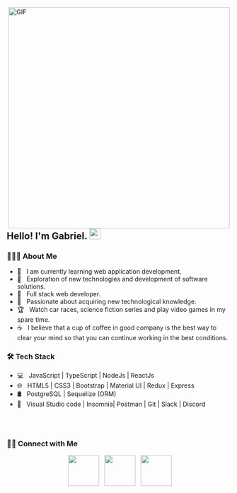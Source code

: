 <img align="right" alt="GIF" src="https://raw.githubusercontent.com/rodrigograca31/rodrigograca31/master/matrix.svg" width="500"/>
<h2> Hello! I'm Gabriel. <img src="https://github.com/souvikguria98/souvikguria98/blob/master/Hi.gif" width="25"></h2>

<h3> 👨🏻‍💻 About Me </h3>

- 🔭 &nbsp; I am currently learning web application development.
- 🤔 &nbsp; Exploration of new technologies and development of software solutions.
- 💼 &nbsp; Full stack web developer.
- 🔎 &nbsp; Passionate about acquiring new technological knowledge.
- 🏆 &nbsp; Watch car races, science fiction series and play video games in my spare time.
- ☕ &nbsp; I believe that a cup of coffee in good company is the best way to clear your mind so that you can continue working in the best conditions.

<h3>🛠 Tech Stack</h3>

- 💻 &nbsp; JavaScript | TypeScript | NodeJs | ReactJs
- 🌐 &nbsp; HTML5 | CSS3 | Bootstrap | Material UI | Redux | Express
- 🛢 &nbsp; PostgreSQL | Sequelize (ORM)
- 🔧 &nbsp; Visual Studio code | Insomnia| Postman | Git | Slack | Discord

<br>

</br>

<h3> 🤝🏻 Connect with Me </h3>

<p align="center">
&nbsp; <a href="https://api.whatsapp.com/send?phone=542644516084&text=Hola%2C%20Gabriel%F0%9F%91%A8%E2%80%8D%F0%9F%92%BB" target="_blank" rel="noopener noreferrer"><img src="https://img.icons8.com/color/whatsapp.png" width="70" /></a>  
&nbsp; <a href="https://www.linkedin.com/in/gabriel-navas-dev/" target="_blank" rel="noopener noreferrer"><img src="https://img.icons8.com/color/linkedin.png" width="70" /></a>
&nbsp; 
<a href="mailto:gabrielnavas98@gmail.com" target="_blank" rel="noopener noreferrer"><img src="https://img.icons8.com/color/gmail.png"  width="70" /></a>
</p>
